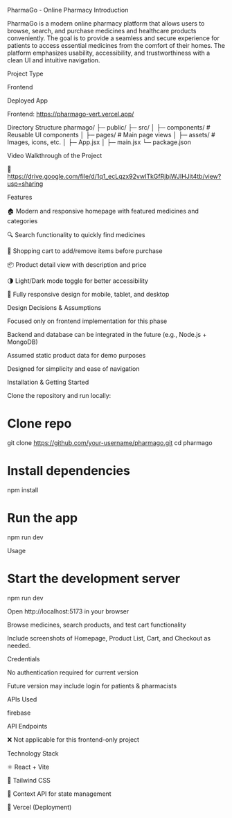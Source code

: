 PharmaGo - Online Pharmacy
Introduction

PharmaGo is a modern online pharmacy platform that allows users to browse, search, and purchase medicines and healthcare products conveniently. The goal is to provide a seamless and secure experience for patients to access essential medicines from the comfort of their homes. The platform emphasizes usability, accessibility, and trustworthiness with a clean UI and intuitive navigation.

Project Type

Frontend

Deployed App

Frontend: https://pharmago-vert.vercel.app/

Directory Structure
pharmago/
├─ public/
├─ src/
│  ├─ components/   # Reusable UI components
│  ├─ pages/        # Main page views
│  ├─ assets/       # Images, icons, etc.
│  ├─ App.jsx
│  ├─ main.jsx
└─ package.json

Video Walkthrough of the Project

🎥 https://drive.google.com/file/d/1q1_ecLqzx92vwITkGfRjbjWJIHJit4tb/view?usp=sharing



Features

🏠 Modern and responsive homepage with featured medicines and categories

🔍 Search functionality to quickly find medicines

🛒 Shopping cart to add/remove items before purchase

📦 Product detail view with description and price

🌗 Light/Dark mode toggle for better accessibility

📱 Fully responsive design for mobile, tablet, and desktop

Design Decisions & Assumptions

Focused only on frontend implementation for this phase

Backend and database can be integrated in the future (e.g., Node.js + MongoDB)

Assumed static product data for demo purposes

Designed for simplicity and ease of navigation

Installation & Getting Started

Clone the repository and run locally:

# Clone repo
git clone https://github.com/your-username/pharmago.git
cd pharmago

# Install dependencies
npm install

# Run the app
npm run dev

Usage
# Start the development server
npm run dev


Open http://localhost:5173
 in your browser

Browse medicines, search products, and test cart functionality

Include screenshots of Homepage, Product List, Cart, and Checkout as needed.

Credentials

No authentication required for current version

Future version may include login for patients & pharmacists

APIs Used

firebase

API Endpoints

❌ Not applicable for this frontend-only project

Technology Stack

⚛️ React + Vite

🎨 Tailwind CSS

🔄 Context API for state management

🚀 Vercel (Deployment)